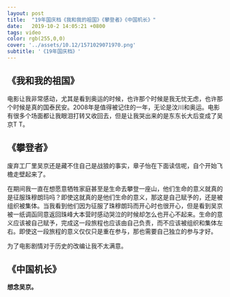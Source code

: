 ```yaml
---
layout: post
title:  "19年国庆档《我和我的祖国》《攀登者》《中国机长》"
date:   2019-10-2 14:05:21 +0800
tags: video
color: rgb(255,0,0)
cover: '../assets/10.12/1571029071970.png'
subtitle: '《19年国庆档》'
---
```


## 《我和我的祖国》

电影让我非常感动，尤其是看到奥运的时候，也许那个时候是我无忧无虑，也许那个时候是真的国泰民安。2008年是值得被记住的一年，无论是汶川和奥运。电影有很多个场面都让我眼泪打转又收回去，但是让我哭出来的是东东长大后变成了吴京T T。

## 《攀登者》

废弃工厂里吴京还是藏不住自己是战狼的事实，章子怡在下面读信呢，自个开始飞檐走壁起来了。

在期间我一直在想愿意牺牲家庭甚至是生命去攀登一座山，他们生命的意义就真的是征服珠穆朗玛吗？即使这就真的是他们生命的意义，那这是自己赋予的，还是被组织被集体。当我看到他们因为征服了珠穆朗玛而开心时也很开心，但是看到吴京被一纸调函同意返回珠峰大本营时感动哭泣的时候却怎么也开心不起来。生命的意义应该被自己赋予，完成这一段旅程也应该由自己负责，而不应该被组织和集体左右。即使这一段旅程的意义仅仅只是重在参与，那也需要自己独立的参与才好。

为了电影剧情对于历史的改编让我不太满意。



## 《中国机长》

**想念吴京。**

